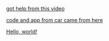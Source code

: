[got help from this video](https://www.youtube.com/watch?v=gU7vlhU1HvU)

[code and app from car came from here](https://drive.google.com/drive/folders/1DwreeBjJxSEnlHIfhAz_XfE8erKbKwk_)

<a href="https://drive.google.com/drive/folders/1DwreeBjJxSEnlHIfhAz_XfE8erKbKwk_" target="_blank">Hello, world!</a>
